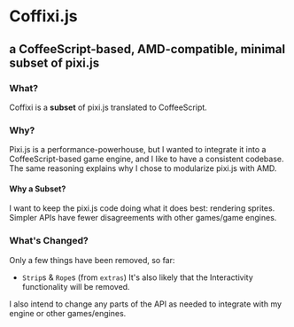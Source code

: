 # Coffixi.js
## a CoffeeScript-based, AMD-compatible, minimal subset of pixi.js

### What?
Coffixi is a **subset** of pixi.js translated to CoffeeScript.

### Why?
Pixi.js is a performance-powerhouse, but I wanted to integrate it into a 
CoffeeScript-based game engine, and I like to have a consistent codebase.
The same reasoning explains why I chose to modularize pixi.js with AMD.

#### Why a Subset?
I want to keep the pixi.js code doing what it does best: rendering sprites.
Simpler APIs have fewer disagreements with other games/game engines.

### What's Changed?
Only a few things have been removed, so far:
* `Strip`s & `Rope`s (from `extras`)
It's also likely that the Interactivity functionality will be removed.

I also intend to change any parts of the API as needed to integrate with my
engine or other games/engines.

